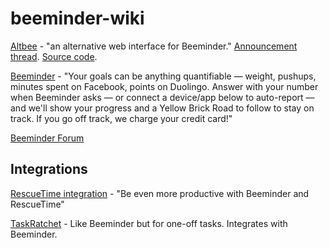 # beeminder-wiki

[Altbee](https://altbee.aeonc.com/) - "an alternative web interface for Beeminder." [Announcement thread](https://forum.beeminder.com/t/altbee-the-alternative-beeminder-web-interface/7315). [Source code](https://github.com/quantified-self-tools/altbee).

[Beeminder](https://www.beeminder.com/home) - "Your goals can be anything quantifiable — weight, pushups, minutes spent on Facebook, points on Duolingo. Answer with your number when Beeminder asks — or connect a device/app below to auto-report — and we'll show your progress and a Yellow Brick Road to follow to stay on track. If you go off track, we charge your credit card!"

[Beeminder Forum](https://forum.beeminder.com/)

## Integrations

[RescueTime integration](https://www.beeminder.com/rescuetime) - "Be even more productive with Beeminder and RescueTime"

[TaskRatchet](https://taskratchet.com/) - Like Beeminder but for one-off tasks. Integrates with Beeminder.
